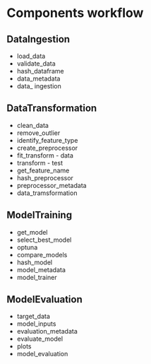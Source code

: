 # Components workflow

## DataIngestion
- load_data
- validate_data
- hash_dataframe
- data_metadata
- data_ ingestion

## DataTransformation
- clean_data
- remove_outlier
- identify_feature_type
- create_preprocessor
- fit_transform - data
- transform - test
- get_feature_name
- hash_preprocessor
- preprocessor_metadata
- data_tramsformation

## ModelTraining
- get_model
- select_best_model
- optuna
- compare_models
- hash_model
- model_metadata
- model_trainer

## ModelEvaluation
- target_data
- model_inputs
- evaluation_metadata
- evaluate_model
- plots
- model_evaluation
